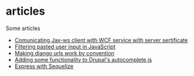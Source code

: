 articles
========

Some articles

* [Comunicating Jax-ws client with WCF service with server sertificate](https://github.com/JeyDotC/articles/blob/master/_posts/blog/Comunicating%20Jax-ws%20client%20with%20WCF%20service%20with%20server%20sertificate.md)
* [Filtering pasted user input in JavaScript](https://github.com/JeyDotC/articles/blob/master/_posts/blog/Filtering%20pasted%20user%20input%20in%20JavaScript.md)
* [Making django urls work by convention](https://github.com/JeyDotC/articles/blob/master/_posts/blog/Making%20django%20urls%20work%20by%20convention.md)
* [Adding some functionality to Drupal's autocomplete.js](https://github.com/JeyDotC/articles/blob/master/_posts/blog/Adding%20some%20sunctionality%20to%20Drupal's%20autocomplete.js.md)
* [Express with Sequelize](https://github.com/JeyDotC/articles/blob/master/_posts/blog/EXPRESS%20WITH%20SEQUELIZE.md)
